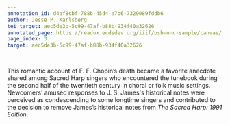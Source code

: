 ```yaml
---
annotation_id: d4af8cbf-788b-45d4-a7b6-7329089fddb6
author: Jesse P. Karlsberg
tei_target: aec5de3b-5c99-47af-b88b-934f40a32626
annotated_page: https://readux.ecdsdev.org/iiif/osh-unc-sample/canvas/_osh-4.jpg
page_index: 3
target: aec5de3b-5c99-47af-b88b-934f40a32626

---
```

<p>This romantic account of F. F. Chopin&rsquo;s death became a favorite anecdote shared among Sacred Harp singers who encountered the tunebook during the second half of the twentieth century in choral or folk music settings. Newcomers&rsquo; amused responses to J. S. James's historical notes were perceived as condescending to some longtime singers and contributed to the decision to remove James&rsquo;s historical notes from <em>The Sacred Harp: 1991 Edition</em>.</p>